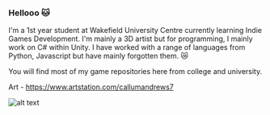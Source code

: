 ### Hellooo 🐱

I'm a 1st year student at Wakefield University Centre currently learning Indie Games Development. I'm mainly a 3D artist 
but for programming, I mainly work on C# within Unity. I have worked with a range of languages from Python, 
Javascript but have mainly forgotten them. 😿

You will find most of my game repositories here from college and university.

Art - https://www.artstation.com/callumandrews7

![alt text](https://cdnb.artstation.com/p/assets/images/images/063/272/611/large/callum-screenshot-2023-05-26-163002.jpg?1685124409)

<!--
**Cizzy1/Cizzy1** is a ✨ _special_ ✨ repository because its `README.md` (this file) appears on your GitHub profile.

Here are some ideas to get you started:

- 🔭 I’m currently working on ...
- 🌱 I’m currently learning ...
- 👯 I’m looking to collaborate on ...
- 🤔 I’m looking for help with ...
- 💬 Ask me about ...
- 📫 How to reach me: ...
- 😄 Pronouns: ...
- ⚡ Fun fact: ...
-->
